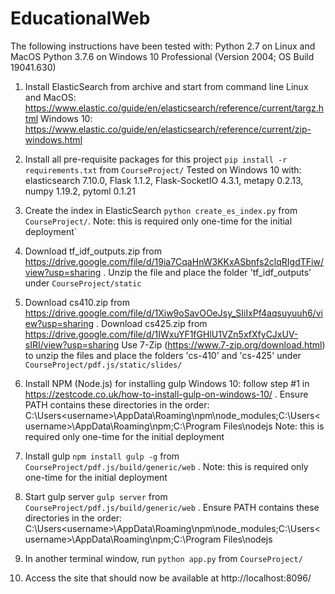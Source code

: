 # EducationalWeb

The following instructions have been tested with:
	Python 2.7 on Linux and MacOS
	Python 3.7.6 on Windows 10 Professional (Version 2004; OS Build 19041.630)

1. Install ElasticSearch from archive and start from command line
	Linux and MacOS: https://www.elastic.co/guide/en/elasticsearch/reference/current/targz.html
	Windows 10: https://www.elastic.co/guide/en/elasticsearch/reference/current/zip-windows.html

2. Install all pre-requisite packages for this project
	`pip install -r requirements.txt` from `CourseProject/`
	Tested on Windows 10 with: elasticsearch 7.10.0, Flask 1.1.2, Flask-SocketIO 4.3.1, metapy 0.2.13, numpy 1.19.2, pytoml 0.1.21
	
3. Create the index in ElasticSearch
	`python create_es_index.py` from `CourseProject/`.
	Note: this is required only one-time for the initial deployment`

4. Download tf_idf_outputs.zip from https://drive.google.com/file/d/19ia7CqaHnW3KKxASbnfs2clqRIgdTFiw/view?usp=sharing .
	Unzip the file and place the folder 'tf_idf_outputs' under `CourseProject/static`

5. Download cs410.zip from https://drive.google.com/file/d/1Xiw9oSavOOeJsy_SIiIxPf4aqsuyuuh6/view?usp=sharing .
	Download cs425.zip from https://drive.google.com/file/d/1IWxuYF1fGHlU1VZn5xfXfyCJxUV-sIRI/view?usp=sharing
	Use 7-Zip (https://www.7-zip.org/download.html) to unzip the files and place the folders 'cs-410' and 'cs-425' under `CourseProject/pdf.js/static/slides/`
   
6. Install NPM (Node.js) for installing gulp
	Windows 10: follow step #1 in https://zestcode.co.uk/how-to-install-gulp-on-windows-10/ .
		Ensure PATH contains these directories in the order: C:\Users\<username>\AppData\Roaming\npm\node_modules;C:\Users\<username>\AppData\Roaming\npm;C:\Program Files\nodejs
	Note: this is required only one-time for the initial deployment

7. Install gulp
	`npm install gulp -g` from `CourseProject/pdf.js/build/generic/web` .
	Note: this is required only one-time for the initial deployment

8. Start gulp server
	`gulp server` from `CourseProject/pdf.js/build/generic/web` .
		Ensure PATH contains these directories in the order: C:\Users\<username>\AppData\Roaming\npm\node_modules;C:\Users\<username>\AppData\Roaming\npm;C:\Program Files\nodejs
	
8. In another terminal window, run `python app.py` from `CourseProject/`

9. Access the site that should now be available at http://localhost:8096/

